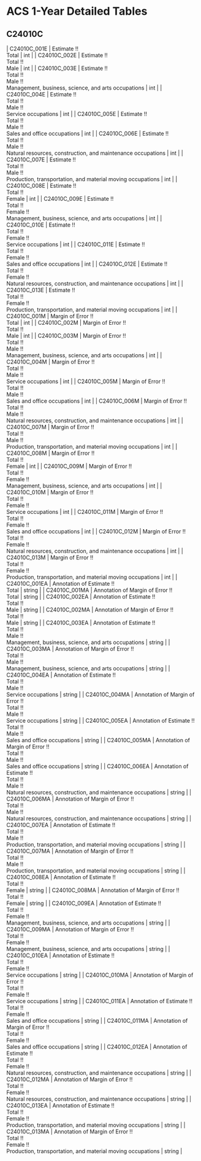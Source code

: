 # ACS 1-Year Detailed Tables

## C24010C

| C24010C_001E | Estimate !!<br>Total | int |
| C24010C_002E | Estimate !!<br>Total !!<br>Male | int |
| C24010C_003E | Estimate !!<br>Total !!<br>Male !!<br>Management, business, science, and arts occupations | int |
| C24010C_004E | Estimate !!<br>Total !!<br>Male !!<br>Service occupations | int |
| C24010C_005E | Estimate !!<br>Total !!<br>Male !!<br>Sales and office occupations | int |
| C24010C_006E | Estimate !!<br>Total !!<br>Male !!<br>Natural resources, construction, and maintenance occupations | int |
| C24010C_007E | Estimate !!<br>Total !!<br>Male !!<br>Production, transportation, and material moving occupations | int |
| C24010C_008E | Estimate !!<br>Total !!<br>Female | int |
| C24010C_009E | Estimate !!<br>Total !!<br>Female !!<br>Management, business, science, and arts occupations | int |
| C24010C_010E | Estimate !!<br>Total !!<br>Female !!<br>Service occupations | int |
| C24010C_011E | Estimate !!<br>Total !!<br>Female !!<br>Sales and office occupations | int |
| C24010C_012E | Estimate !!<br>Total !!<br>Female !!<br>Natural resources, construction, and maintenance occupations | int |
| C24010C_013E | Estimate !!<br>Total !!<br>Female !!<br>Production, transportation, and material moving occupations | int |
| C24010C_001M | Margin of Error !!<br>Total | int |
| C24010C_002M | Margin of Error !!<br>Total !!<br>Male | int |
| C24010C_003M | Margin of Error !!<br>Total !!<br>Male !!<br>Management, business, science, and arts occupations | int |
| C24010C_004M | Margin of Error !!<br>Total !!<br>Male !!<br>Service occupations | int |
| C24010C_005M | Margin of Error !!<br>Total !!<br>Male !!<br>Sales and office occupations | int |
| C24010C_006M | Margin of Error !!<br>Total !!<br>Male !!<br>Natural resources, construction, and maintenance occupations | int |
| C24010C_007M | Margin of Error !!<br>Total !!<br>Male !!<br>Production, transportation, and material moving occupations | int |
| C24010C_008M | Margin of Error !!<br>Total !!<br>Female | int |
| C24010C_009M | Margin of Error !!<br>Total !!<br>Female !!<br>Management, business, science, and arts occupations | int |
| C24010C_010M | Margin of Error !!<br>Total !!<br>Female !!<br>Service occupations | int |
| C24010C_011M | Margin of Error !!<br>Total !!<br>Female !!<br>Sales and office occupations | int |
| C24010C_012M | Margin of Error !!<br>Total !!<br>Female !!<br>Natural resources, construction, and maintenance occupations | int |
| C24010C_013M | Margin of Error !!<br>Total !!<br>Female !!<br>Production, transportation, and material moving occupations | int |
| C24010C_001EA | Annotation of Estimate !!<br>Total | string |
| C24010C_001MA | Annotation of Margin of Error !!<br>Total | string |
| C24010C_002EA | Annotation of Estimate !!<br>Total !!<br>Male | string |
| C24010C_002MA | Annotation of Margin of Error !!<br>Total !!<br>Male | string |
| C24010C_003EA | Annotation of Estimate !!<br>Total !!<br>Male !!<br>Management, business, science, and arts occupations | string |
| C24010C_003MA | Annotation of Margin of Error !!<br>Total !!<br>Male !!<br>Management, business, science, and arts occupations | string |
| C24010C_004EA | Annotation of Estimate !!<br>Total !!<br>Male !!<br>Service occupations | string |
| C24010C_004MA | Annotation of Margin of Error !!<br>Total !!<br>Male !!<br>Service occupations | string |
| C24010C_005EA | Annotation of Estimate !!<br>Total !!<br>Male !!<br>Sales and office occupations | string |
| C24010C_005MA | Annotation of Margin of Error !!<br>Total !!<br>Male !!<br>Sales and office occupations | string |
| C24010C_006EA | Annotation of Estimate !!<br>Total !!<br>Male !!<br>Natural resources, construction, and maintenance occupations | string |
| C24010C_006MA | Annotation of Margin of Error !!<br>Total !!<br>Male !!<br>Natural resources, construction, and maintenance occupations | string |
| C24010C_007EA | Annotation of Estimate !!<br>Total !!<br>Male !!<br>Production, transportation, and material moving occupations | string |
| C24010C_007MA | Annotation of Margin of Error !!<br>Total !!<br>Male !!<br>Production, transportation, and material moving occupations | string |
| C24010C_008EA | Annotation of Estimate !!<br>Total !!<br>Female | string |
| C24010C_008MA | Annotation of Margin of Error !!<br>Total !!<br>Female | string |
| C24010C_009EA | Annotation of Estimate !!<br>Total !!<br>Female !!<br>Management, business, science, and arts occupations | string |
| C24010C_009MA | Annotation of Margin of Error !!<br>Total !!<br>Female !!<br>Management, business, science, and arts occupations | string |
| C24010C_010EA | Annotation of Estimate !!<br>Total !!<br>Female !!<br>Service occupations | string |
| C24010C_010MA | Annotation of Margin of Error !!<br>Total !!<br>Female !!<br>Service occupations | string |
| C24010C_011EA | Annotation of Estimate !!<br>Total !!<br>Female !!<br>Sales and office occupations | string |
| C24010C_011MA | Annotation of Margin of Error !!<br>Total !!<br>Female !!<br>Sales and office occupations | string |
| C24010C_012EA | Annotation of Estimate !!<br>Total !!<br>Female !!<br>Natural resources, construction, and maintenance occupations | string |
| C24010C_012MA | Annotation of Margin of Error !!<br>Total !!<br>Female !!<br>Natural resources, construction, and maintenance occupations | string |
| C24010C_013EA | Annotation of Estimate !!<br>Total !!<br>Female !!<br>Production, transportation, and material moving occupations | string |
| C24010C_013MA | Annotation of Margin of Error !!<br>Total !!<br>Female !!<br>Production, transportation, and material moving occupations | string |

